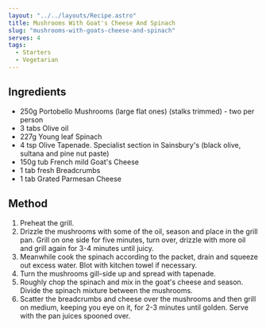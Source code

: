 ```yaml
---
layout: "../../layouts/Recipe.astro"
title: Mushrooms With Goat's Cheese And Spinach
slug: "mushrooms-with-goats-cheese-and-spinach"
serves: 4
tags:
  - Starters
  - Vegetarian
---
```


## Ingredients

- 250g Portobello Mushrooms (large flat ones) (stalks trimmed) - two per person
- 3 tabs Olive oil
- 227g Young leaf Spinach
- 4 tsp Olive Tapenade. Specialist section in Sainsbury's (black olive, sultana and pine nut paste)
- 150g tub French mild Goat's Cheese
- 1 tab fresh Breadcrumbs
- 1 tab Grated Parmesan Cheese

## Method

1. Preheat the grill.
1. Drizzle the mushrooms with some of the oil, season and place in the grill pan. Grill on one side for five minutes, turn over, drizzle with more oil and grill again for 3-4 minutes until juicy.
1. Meanwhile cook the spinach according to the packet, drain and squeeze out excess water. Blot with kitchen towel if necessary.
1. Turn the mushrooms gill-side up and spread with tapenade.
1. Roughly chop the spinach and mix in the goat's cheese and season. Divide the spinach mixture between the mushrooms.
1. Scatter the breadcrumbs and cheese over the mushrooms and then grill on medium, keeping you eye on it, for 2-3 minutes until golden. Serve with the pan juices spooned over.